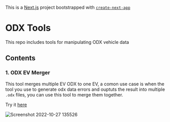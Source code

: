 This is a [Next.js](https://nextjs.org/) project bootstrapped with [`create-next-app`](https://github.com/vercel/next.js/tree/canary/packages/create-next-app)

# ODX Tools

This repo includes tools for manipulating ODX vehicle data

## Contents

### 1. ODX EV Merger

This tool merges multiple EV ODX to one EV, a comon use case is when the tool you use to generate odx data errors and ouptuts the result into multiple `.odx` files, you can use this tool to merge them together.

Try it [here](https://odx-tools.vercel.app/odx-merger)

![Screenshot 2022-10-27 135526](https://user-images.githubusercontent.com/27886627/198278093-e2229c3c-c239-4e1e-850e-0223e29ea967.png)

